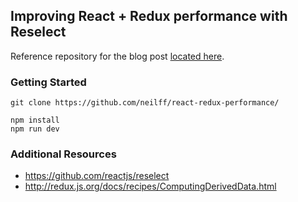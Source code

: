 ## Improving React + Redux performance with Reselect

Reference repository for the blog post [located here](http://blog.rangle.io/react-and-redux-performance-with-reselect/).

### Getting Started

```
git clone https://github.com/neilff/react-redux-performance/

npm install
npm run dev
```

### Additional Resources

- https://github.com/reactjs/reselect
- http://redux.js.org/docs/recipes/ComputingDerivedData.html
